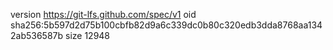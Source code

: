 version https://git-lfs.github.com/spec/v1
oid sha256:5b597d2d75b100cbfb82d9a6c339dc0b80c320edb3dda8768aa1342ab536587b
size 12948

